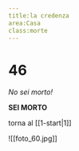 ```yaml
---
title:la credenza
area:Casa
class:morte
---
```

# 46
_No sei morto!_

**SEI MORTO**

torna al [[1-start|1]]

![[foto_60.jpg]]